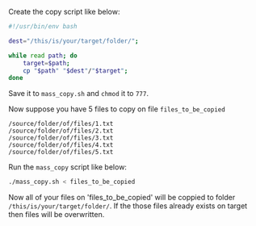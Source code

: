 Create the copy script like below:

~~~bash
#!/usr/bin/env bash

dest="/this/is/your/target/folder/";

while read path; do
    target=$path;
    cp "$path" "$dest"/"$target";
done
~~~

Save it to `mass_copy.sh` and `chmod` it to `777`.

Now suppose you have 5 files to copy on file `files_to_be_copied`

~~~
/source/folder/of/files/1.txt
/source/folder/of/files/2.txt
/source/folder/of/files/3.txt
/source/folder/of/files/4.txt
/source/folder/of/files/5.txt
~~~

Run the `mass_copy` script like below:

~~~bash
./mass_copy.sh < files_to_be_copied
~~~

Now all of your files on 'files_to_be_copied' will be coppied to folder `/this/is/your/target/folder/`. If the those files already exists on target then files will be overwritten.
